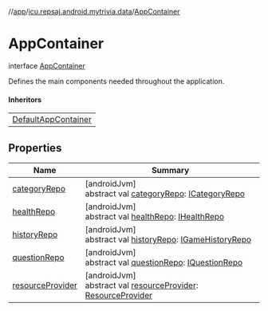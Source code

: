 //[app](../../../index.md)/[icu.repsaj.android.mytrivia.data](../index.md)/[AppContainer](index.md)

# AppContainer

interface [AppContainer](index.md)

Defines the main components needed throughout the application.

#### Inheritors

|                                                           |
|-----------------------------------------------------------|
| [DefaultAppContainer](../-default-app-container/index.md) |

## Properties

| Name                                     | Summary                                                                                                                                                               |
|------------------------------------------|-----------------------------------------------------------------------------------------------------------------------------------------------------------------------|
| [categoryRepo](category-repo.md)         | [androidJvm]<br>abstract val [categoryRepo](category-repo.md): [ICategoryRepo](../-i-category-repo/index.md)                                                          |
| [healthRepo](health-repo.md)             | [androidJvm]<br>abstract val [healthRepo](health-repo.md): [IHealthRepo](../-i-health-repo/index.md)                                                                  |
| [historyRepo](history-repo.md)           | [androidJvm]<br>abstract val [historyRepo](history-repo.md): [IGameHistoryRepo](../-i-game-history-repo/index.md)                                                     |
| [questionRepo](question-repo.md)         | [androidJvm]<br>abstract val [questionRepo](question-repo.md): [IQuestionRepo](../-i-question-repo/index.md)                                                          |
| [resourceProvider](resource-provider.md) | [androidJvm]<br>abstract val [resourceProvider](resource-provider.md): [ResourceProvider](../../icu.repsaj.android.mytrivia.ui.providers/-resource-provider/index.md) |
